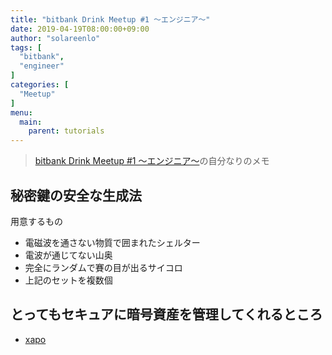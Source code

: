 ```yaml
---
title: "bitbank Drink Meetup #1 〜エンジニア〜"
date: 2019-04-19T08:00:00+09:00
author: "solareenlo"
tags: [
  "bitbank",
  "engineer"
]
categories: [
  "Meetup"
]
menu:
  main:
    parent: tutorials
---
```


> [bitbank Drink Meetup #1 〜エンジニア〜](https://bitbank.connpass.com/event/127316/)の自分なりのメモ

## 秘密鍵の安全な生成法
用意するもの

- 電磁波を通さない物質で囲まれたシェルター
- 電波が通じてない山奥
- 完全にランダムで賽の目が出るサイコロ
- 上記のセットを複数個

## とってもセキュアに暗号資産を管理してくれるところ
- [xapo](https://www.xapo.com/en)
